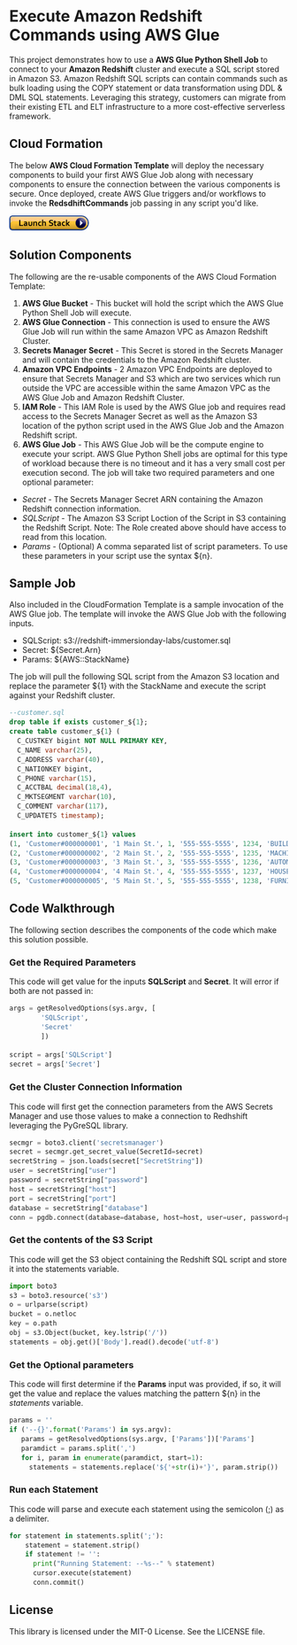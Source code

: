 # Execute Amazon Redshift Commands using AWS Glue

This project demonstrates how to use a **AWS Glue Python Shell Job** to connect to your **Amazon Redshift** cluster and execute a SQL script stored in Amazon S3.  Amazon Redshift SQL scripts can contain commands such as bulk loading using the COPY statement or data transformation using DDL & DML SQL statements.  Leveraging this strategy, customers can migrate from their existing ETL and ELT infrastructure to a more cost-effective serverless framework.   

## Cloud Formation

The below **AWS Cloud Formation Template** will deploy the necessary components to build your first AWS Glue Job along with necessary components to ensure the connection between the various components is secure.  Once deployed, create AWS Glue triggers and/or workflows to invoke the **RedsdhiftCommands** job passing in any script you'd like.

[![Launch](cloudformation-launch-stack.png)](https://console.aws.amazon.com/cloudformation/home?#/stacks/new?stackName=RedshiftCommands&templateURL=https://s3-us-west-2.amazonaws.com/redshift-immersionday-labs/RedshiftCommands.yaml)

## Solution Components

The following are the re-usable components of the AWS Cloud Formation Template:
1. **AWS Glue Bucket** - This bucket will hold the script which the AWS Glue Python Shell Job will execute.
1. **AWS Glue Connection** - This connection is used to ensure the AWS Glue Job will run within the same Amazon VPC as Amazon Redshift Cluster.
1. **Secrets Manager Secret** - This Secret is stored in the Secrets Manager and will contain the credentials to the Amazon Redshift cluster.
1. **Amazon VPC Endpoints** - 2 Amazon VPC Endpoints are deployed to ensure that Secrets Manager and S3 which are two services which run outside the VPC are accessible within the same Amazon VPC as the AWS Glue Job and Amazon Redshift Cluster.
1. **IAM Role** - This IAM Role is used by the AWS Glue job and requires read access to the Secrets Manager Secret as well as the Amazon S3 location of the python script used in the AWS Glue Job and the Amazon Redshift script.
1. **AWS Glue Job** - This AWS Glue Job will be the compute engine to execute your script. AWS Glue Python Shell jobs are optimal for this type of workload because there is no timeout and it has a very small cost per execution second. The job will take two required parameters and one optional parameter:
* *Secret* - The Secrets Manager Secret ARN containing the Amazon Redshift connection information.
* *SQLScript* - The Amazon S3 Script Loction of the Script in S3 containing the Redshift Script.  Note: The Role created above should have access to read from this location.
* *Params* - (Optional) A comma separated list of script parameters.  To use these parameters in your script use the syntax ${n}.

## Sample Job
Also included in the CloudFormation Template is a sample invocation of the AWS Glue job.  The template will invoke the AWS Glue Job with the following inputs.
* SQLScript: s3://redshift-immersionday-labs/customer.sql
* Secret: ${Secret.Arn}
* Params: ${AWS::StackName}

The job will pull the following SQL script from the Amazon S3 location and replace the parameter ${1} with the StackName and execute the script against your Redshift cluster.

```sql
--customer.sql
drop table if exists customer_${1};
create table customer_${1} (
  C_CUSTKEY bigint NOT NULL PRIMARY KEY,
  C_NAME varchar(25),
  C_ADDRESS varchar(40),
  C_NATIONKEY bigint,
  C_PHONE varchar(15),
  C_ACCTBAL decimal(18,4),
  C_MKTSEGMENT varchar(10),
  C_COMMENT varchar(117),
  C_UPDATETS timestamp);

insert into customer_${1} values
(1, 'Customer#000000001', '1 Main St.', 1, '555-555-5555', 1234, 'BUILDING', 'comment1', current_timestamp),
(2, 'Customer#000000002', '2 Main St.', 2, '555-555-5555', 1235, 'MACHINERY', 'comment2', current_timestamp),
(3, 'Customer#000000003', '3 Main St.', 3, '555-555-5555', 1236, 'AUTOMOBILE', 'comment3', current_timestamp),
(4, 'Customer#000000004', '4 Main St.', 4, '555-555-5555', 1237, 'HOUSEHOLD', 'comment4', current_timestamp),
(5, 'Customer#000000005', '5 Main St.', 5, '555-555-5555', 1238, 'FURNITURE', 'comment5', current_timestamp);
```

## Code Walkthrough
The following section describes the components of the code which make this solution possible.

### Get the Required Parameters
This code will get value for the inputs **SQLScript** and **Secret**.  It  will error if both are not passed in:
```Python
args = getResolvedOptions(sys.argv, [
        'SQLScript',
        'Secret'
        ])

script = args['SQLScript']
secret = args['Secret']
```

### Get the Cluster Connection Information
This code will first get the connection parameters from the AWS Secrets Manager and use those values to make a connection to Redhshift leveraging the PyGreSQL library.
```Python
secmgr = boto3.client('secretsmanager')
secret = secmgr.get_secret_value(SecretId=secret)
secretString = json.loads(secret["SecretString"])
user = secretString["user"]
password = secretString["password"]
host = secretString["host"]
port = secretString["port"]
database = secretString["database"]
conn = pgdb.connect(database=database, host=host, user=user, password=password, port=port)
```

### Get the contents of the S3 Script
This code will get the S3 object containing the Redshift SQL script and store it into the statements variable.
```Python
import boto3
s3 = boto3.resource('s3')
o = urlparse(script)
bucket = o.netloc
key = o.path
obj = s3.Object(bucket, key.lstrip('/'))
statements = obj.get()['Body'].read().decode('utf-8')
```

### Get the Optional parameters
This code will first determine if the **Params** input was provided, if so, it will get the value and replace the values matching the pattern ${n} in the *statements* variable.
```Python
params = ''
if ('--{}'.format('Params') in sys.argv):
   params = getResolvedOptions(sys.argv, ['Params'])['Params']
   paramdict = params.split(',')
   for i, param in enumerate(paramdict, start=1):
     statements = statements.replace('${'+str(i)+'}', param.strip())                  
```

### Run each Statement
This code will parse and execute each statement using the semicolon (;) as a delimiter.
```Python
for statement in statements.split(';'):
    statement = statement.strip()
    if statement != '':
      print("Running Statement: --%s--" % statement)
      cursor.execute(statement)
      conn.commit()
```

## License

This library is licensed under the MIT-0 License. See the LICENSE file.

